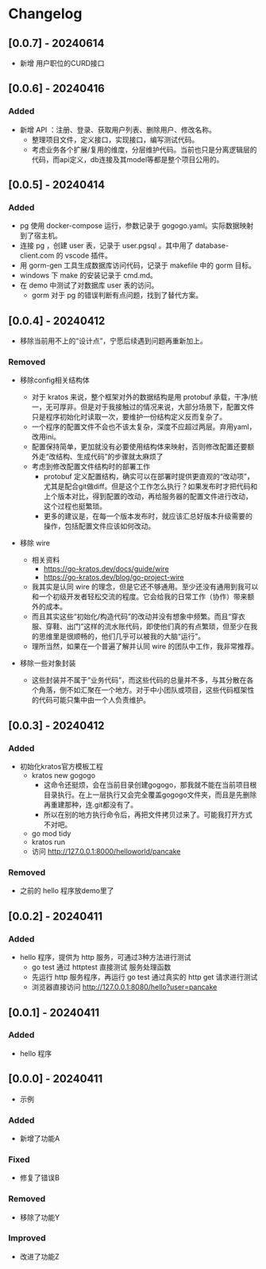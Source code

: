 # Changelog

## [0.0.7] - 20240614
- 新增 用户职位的CURD接口

## [0.0.6] - 20240416
### Added
- 新增 API ：注册、登录、获取用户列表、删除用户、修改名称。
    - 整理项目文件，定义接口，实现接口，编写测试代码。
    - 考虑业务各个扩展/复用的维度，分层维护代码。当前也只是分离逻辑层的代码，而api定义，db连接及其model等都是整个项目公用的。

## [0.0.5] - 20240414
### Added
- pg 使用 docker-compose 运行，参数记录于 gogogo.yaml。实际数据映射到了宿主机。
- 连接 pg ，创建 user 表，记录于 user.pgsql 。其中用了 database-client.com 的 vscode 插件。
- 用 gorm-gen 工具生成数据库访问代码，记录于 makefile 中的 gorm 目标。
- windows 下 make 的安装记录于 cmd.md。
- 在 demo 中测试了对数据库 user 表的访问。
    - gorm 对于 pg 的错误判断有点问题，找到了替代方案。

## [0.0.4] - 20240412 
- 移除当前用不上的“设计点”，宁愿后续遇到问题再重新加上。
### Removed
- 移除config相关结构体
    - 对于 kratos 来说，整个框架对外的数据结构是用 protobuf 承载，干净/统一，无可厚非。但是对于我接触过的情况来说，大部分场景下，配置文件只是程序初始化时读取一次，要维护一份结构定义反而复杂了。
    - 一个程序的配置文件不会也不该太复杂，深度不应超过两层。弃用yaml，改用ini。
    - 配置保持简单，更加就没有必要使用结构体来映射，否则修改配置还要额外走“改结构、生成代码”的步骤就太麻烦了
    - 考虑到修改配置文件结构时的部署工作
        - protobuf 定义配置结构，确实可以在部署时提供更直观的“改动项”，尤其是配合git做diff。但是这个工作怎么执行？如果发布时才把代码和上个版本对比，得到配置的改动，再给服务器的配置文件进行改动，这个过程也挺繁琐。
        - 更多的建议是，在每一个版本发布时，就应该汇总好版本升级需要的操作，包括配置文件应该如何改动。

- 移除 wire 
    - 相关资料
        - https://go-kratos.dev/docs/guide/wire
        - https://go-kratos.dev/blog/go-project-wire
    - 我其实是认同 wire 的理念，但是它还不够通用。至少还没有通用到我可以和一个初级开发者轻松交流的程度。它会给我的日常工作（协作）带来额外的成本。
    - 而且其实这些“初始化/构造代码”的改动并没有想象中频繁。而且“穿衣服、穿鞋、出门”这样的流水账代码，即使他们真的有点繁琐，但至少在我的思维里是很顺畅的，他们几乎可以被我的大脑“运行”。
    - 理所当然，如果在一个普遍了解并认同 wire 的团队中工作，我非常推荐。

- 移除一些对象封装
    - 这些封装并不属于“业务代码”，而这些代码的总量并不多，与其分散在各个角落，倒不如汇聚在一个地方。对于中小团队或项目，这些代码框架性的代码可能只集中由一个人负责维护。

## [0.0.3] - 20240412 
### Added
- 初始化kratos官方模板工程
    - kratos new gogogo
        - 这命令还挺烦，会在当前目录创建gogogo，那我就不能在当前项目根目录执行。在上一层执行又会完全覆盖gogogo文件夹，而且是先删除再重建那种，连.git都没有了。
        - 所以在别的地方执行命令后，再把文件拷贝过来了。可能我打开方式不对吧。
    - go mod tidy
    - kratos run
    - 访问 http://127.0.0.1:8000/helloworld/pancake

### Removed
- 之前的 hello 程序放demo里了

## [0.0.2] - 20240411 
### Added
- hello 程序，提供为 http 服务，可通过3种方法进行测试
    - go test 通过 httptest 直接测试 服务处理函数
    - 先运行 http 服务程序，再运行 go test 通过真实的 http get 请求进行测试
    - 浏览器直接访问 http://127.0.0.1:8080/hello?user=pancake

## [0.0.1] - 20240411 
### Added
- hello 程序

## [0.0.0] - 20240411 
- 示例

### Added
- 新增了功能A

### Fixed
- 修复了错误B

### Removed
- 移除了功能Y

### Improved
- 改进了功能Z